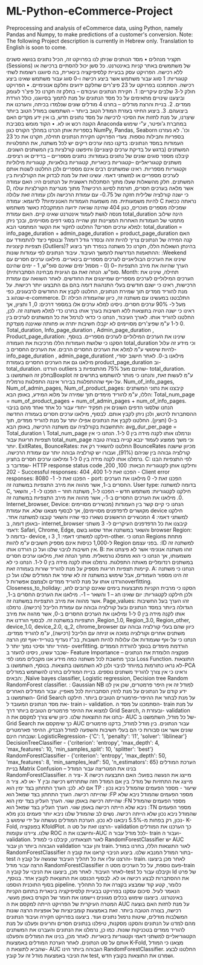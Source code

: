 # ML-Python-eCommerce-Project
Preprocessing and analysis of eCommerce data, using Python, namely Pandas and Numpy, to make predictions of a customer's conversion. 
Note: The following Project description is currently in Hebrew only. Translation to English is soon to come. 


תקציר מנהלים
•	מסד הנותנים שניתן לנו בפרויקט זה, הכיל נתונים בנושא סשנים (Sessions) של משתמשים באתר קניות באינטרנט. כל סשן יכול להסתיים ברכישה או ללא רכישה. הפרויקט עסק בבעיית קלסיפיקציה בינארית, בה סיווגנו רשומות לשתי קטגוריות: 1 סווג עבור משתמש אשר ביצע רכישה ו-0 סווג עבור משתמש שאינו ביצע רכישה. הסתמכנו בפרויקט על 23 פיצ'רים שחלקם ידועים וחלקם אנונימיים. 
•	הפרויקט חולק ל-3 שלבים עיקריים: 1. חקירת הנתונים ועיבודם – בחלק זה חקרנו כל פיצ'ר לעומק וביצענו שינויים מתאימים על כל מסד הנתונים על מנת לתמוך בסיווגנו, כולל הורדת ממדים.
2. בניית והרצת מודלים – בחרנו 4 מודלים שונים שנלמדו בכיתה, והערכנו את ביצועהם.
3. ביצוע החיזוי בעזרת המודל הטוב ביותר – השתמשנו במודל הטוב ביותר שיצרנו, על מנת לחזות את הסיכוי לרכישה על מסד נתונים חדש, בו אין ידע מקדים האם הקונה רכש או לא.
•	הקוד מומש בסביבת Anaconda במחברת ג'ופיטר, ע"י שימוש בספריות אותן הכרנו במהלך הקורס כגון NumPy, Pandas, Seaborn וכו'. לא נעזרנו בספריות וחבילות נוספות.
צעדי הפרויקט
חקירת הנתונים
תחילה, חקרנו את כל 23 העמודות במסד הנתונים: בדקנו כמה ערכים ריקים יש לכל משתנה, את התפלגויות המשתנים (בדגש על בדיקת ערכים קיצוניים) וחיפשנו קורלציות בין המשתנים השונים. קיבלנו מספר סוגים שונים של נתונים בעמודות:
נתונים מספריים – בדידים או רציפים. 
משתנים קטגוריאליים –קטגוריות בינאריות, קטגוריות בולאניות, קטגוריות מילוליות וקטגוריות מספריות.
ראינו שמשתנים רבים אינם מספריים ולכן החלטנו לשנות אותם לערכים מספריים או למשתני דאמי. עשינו זאת על מנת לבדוק את הקורלציות בין המשתנים. 
חלק מהשאלות שעלו מתוך הסתכלות ראשונית על הנתונים היו: 
האם עמודה D, אשר מלאה בערכים חסרים, תורמת לסיווג הרכישה? מתוך מטריצת הקורלציות עולה כי ישנה קורלציה שלילית חזקה של 0.75- עם עמודת הרכישה ולכן עמודה זאת עלולה להיות משמעותית.
מה משמעות העמודות האנונימיות? לדוגמא: עמודה C נראתה ככזאת שמכילה מספרים מוכרים, כגון 404 שהינה שגיאה ידועה המתקבלת כאשר משתמש מנסה לגשת לעמוד אינטרנט שאינו קיים. 
האם עמודת total_duration הינה שילוב מתמטי של העמודות האחרות המציינות זמן שהייה בסוגי דפים מסויימים, ובכך ניתן למלא ערכים חסרים? החלטנו לחקור את הקשר המתמטי הבא:
total_duration = info_page_duration + admin_page_duration + product_page_duration
האם קנה המידה של הנתונים צריך להיות זהה ובסדר גודל דומה? ובנוסף כיצד להתמודד עם תצפיות קיצוניות (Outliers)? 
בהינתן השאלות הללו, חקרנו כל משתנה בנפרד תוך ביצוע ההתאמות הנדרשות להמשך העיבוד.
עיבוד הנתונים לפי עמודות שונות:
:Weekend
שינינו את הערכים הבוליאניים לערכים מספריים בינאריים. מילאנו ערכים חסרים עם הערך שהיווה את מירב התצפיות –0  (0 - מסמל ימים שאינם סופ"ש, 1 - ימים שהינם סופ"ש. הנחה זאת גם הגיונית מבחינה הסתברותית).
Month:
תחילה, שינינו את הערכים המילוליים לערכים מספריים שמייצגים את החודשים. לאחר השוואה עם עמודת הרכישות, ראינו כי ישנם חודשים בעלי התנהגות דומה בהם גם התבצעו יותר רכישות. על מנת להוריד ממדים תוך שמירת הנתונים, החלטנו לקבץ את החודשים לרבעונים, כפי שנהוג ב-e-commerce.
D:
התלבטנו במעשינו עם משתנה זה, כיוון שהעמודה הכילה מעל ל- 90% ערכים חסרים. ניסינו למלא ערכים אלו במספר דרכים: 0, 1 וחציון, אך ראינו כי ישנה הטיה בתוצאות ללא חשיבות בערך אותו בחרנו כדי למלא משתנה זה. לכן, החלטנו להוריד אותו. לאורך העיבוד, הנחנו כי כדאי לנרמל את כל המשתנים לערכים בין 0 ל-1 ע"מ שפיצ'רים מסויימים לא יקבלו חשיבות יתרה או פחותה שאיננה מוצדקת.
Total_duration, Info_page_duration , Admin_page_duration , Product_page_duration:
שינינו את הערכים המילוליים לערכים מספריים. בנוסף, הסקנו כי שלושת העמודות הללו מרכיבות את העמודה total_duration  וכי מידע זה עלול להיות שימושי ע"מ למלא את הערכים החסרים הרבים. 
את הערכים החסרים ב- info_page_duration , admin_page_durationt מילאנו ב-0. לאחר חישוב יסודי, מילאנו גם את הערכים החסרים בעמודת product_page_duration וב- total_duration.
הורדנו outliers שהינם מעל 75% מהתצפיות ב- total_duration. בחלק זה השתמשנו בBoxplot ע"מ לעשות זאת, והנחנו כי מותר להשתמש בתרשים זה על-אף שההתפלגות בבירור איננה התפלגות נורמלית.
Num_of_info_pages, Num_of_admin_pages, Num_of_product_pages:
קיבצנו את נתוני המשתנים הללו, ע"מ להוריד מימדים תוך שמירה על מלוא המידע, באופן הבא:
Total_num_page = num_of_product_pages + num_of_admin_pages + num_of_info_pages.  הנחנו שלסוגי הדפים השונים אין תפקיד ייחודי עבור כל אחד ואחד מהם בניבוי ההסתברות לרכוש, ולכן ניתן לקבץ אותם.
לבסוף, מילאנו ערכים חסרים בעמודה החדשה ב-0 (חציון). החלטנו לקבץ את הנתונים אפילו יותר על מנת להוריד ממדים, תוך התחשבות בקורלציה עם משתנה הרכישה, באופן הבא:
avg_dur_per_page = Total_duration \ Total_num_page ונרמלנו אותו לקנה מידה בין 0 ל-1. 
הנחנו כי אין תצפיות חריגות עבור total_num_page וכי משך ממוצע לעמוד ינבא קנייה בצורה טובה יותר. 
ExitRates, BounceRates:
החלטנו להשאיר רק את BounceRates מכיוון שישנה קורלציה גבוהה בין שניהם (91%), ועבורו יש קורלציה גבוהה יותר עם עמודת הרכישה. נרמלנו אותו לקנה מידה בין 0 ל-1 ומילאנו ערכים חסרים בחציון.
C:
לפי התצפיות הבנו שמדובר ב- HTTP response status code וחילקנו אותן לקטגוריות הבאות: 
100, 200, 202 - Successful responses: הפכנו זאת ל-1
400, 404 - Client error responses: הפכנו זאת ל- 1-
8080 - port:  הפכנו זאת ל- 0
מילאנו את הערכים החסרים ב-1, אשר מהווה את מירב התצפיות במשתנה זה.
User type:
בדומה למשתנה C, חילקנו לקטגוריות: משתמש חדש – הפכנו ל-1, משתנה חוזר – הפכנו ל- 1-, והשאר 0. מילאנו את הערכים החסרים ב-1-, אשר מהווה את מירב התצפיות במשתנה זה.
Internet_browser, Device:
הנחנו כי קיים קשר בין העמודות (מכשירים מסויימים מקושרים לדפדפנים מסויימים), אך לבסוף מצאנו שלא. את עמודת device חילקנו למשתני דאמי: 4 המכשירים הראשונים נשארו כפי שהיו והשאר קובצו למשתנה אחד. באופן דומה, ב- internet_browser קיבצנו את כל הדפדפנים העיקריים ל- 3 משתני דאמי: Safari, Chrome, Edge, והשאר במשתנה אחד שסווג בשם browser
Region:
בדומה ל- device, חילקנו למשתני דאמי:  1, 3 ו-other. הנחנו כי Regions מתחת ל-1,000 כניסות אינם מספיק חשובים ע"מ להוות Region בפני עצמם.
:ID 
למשתנה זה אין חשיבות לניבוי שלנו ועל כן הורדנו אותו.
B:
זוהו משתנה אנונימי אשר לא פיצחנו את משמעותו, אך הנחנו כי הוא מתפלג נורמאלית. מתוך הנחה זאת, מילאנו ערכים חסרים במשתנים רנדומליים מאותה התפלגות. נרמלנו אותו לקנה מידה בין 0 ל-1. הנחנו כי לא קיימות תצפיות חריגות מספיק על מנת להוריד שורות בעמודה זאת.
A:
הנחנו כי משתנה זה הינו מספור העמודים, אבל שימוש במשתנה זה לא שיפר את המודלים שלנו ועל כן הורדנו אותו על מנת להוריד ממדים ולצמצם אפשרות לoverfitting. 
Closeness_to_holiday:
הסקנו כי מרבית הקניות מתבצעות בימים שאינם קרובים לחג, ולכן חילקנו לקטגוריות: יום שאינו חג – 1 והשאר – 1-. מילאנו את הערכים החסרים ב-1, אשר מהווה את מירב התצפיות במשתנה זה.
Page_values:
זהו הערך בעל החשיבות הגדולה ביותר במסד הנתונים ובעל קורלציה גבוהה עם עמודת הלייבל (רכישה). נרמלנו אותו לקנה מידה בין 0 ל-1 ומילאנו את הערכים החסרים ב-0, אשר מהווה את מירב התצפיות במשתנה זה.
לבסוף הורדנו את ,Region_1.0, Region_3.0, Region_other, device_1.0, device_2.0, q_2, chrome_browser  כיוון שהם בעלי קורלציה גבוהה עם משתנים אחרים וקורלציה נמוכה או זניחה עם הלייבל (רכישה), ע"מ להוריד ממדים. הנחנו כי על-אף שעמודות אלו עלולות להיות חשובות,  בכ"ז נעדיף בטרייד-אוף זמן הרצה מהיר יותר וסיכוי נמוך יותר ל- overfitting.
הורדמת מימדים
בנוסך להורדת הממדים שכבר עשינו, ניסינו להעזר ב- Feature Importance – פונקציה הלומדת את הנתונים ובכך מחשבת לכל משתנה כמה מידע אנו מקבלים ממנו לפי Loss Function. התוצאות לא נראו כתורמות במיוחד לניבוי ולכן לא השתמשנו בתוצאות. בנוסף, השתמשנו ב-PCA וראינו כי אין צורך להוריד משתנים נוספים.
בניית המודלים
בחרנו להשתמש במודלים הבאים:   ,Naïve bayes classifier,  Logistic regression, Decision tree Random RandomForest classifier.
: Gaussian NB למודל זה אין היפר פרמטרים, שכן אין לנו ידע קודם על הנתונים על מנת להזין הסתברויות לכל מאפיין.
עבור המודלים האחרים השתמשנו ב- Grid Search על מנת לבחור את ההיפר-פרמטרים הטובים ביותר. חילקנו את מסד הנתונים המעובד ל- train ו- validation. הסתמכנו על מסד ה- train על מנת למצוא את ההיפר פרמטרים הטובים ביותר דרך Grid Search, ובעזרת ה- validation בחנו את התוצאות שלנו. כיוון שיש צורך למקסם את ה- AUC של כל מודל, השתמשנו ב- Grid Search כך שימקסם את AUC עבור הנתונים. בין מודל למודל, בדקנו פרמטרים שונים אשר אנו סבורות כי הם בעלי חשיבות והשפעה למודל הנבדק.
ההיפר פארמטרים שנבחרו הינם:
LogisticRegression-  {'C': 1, 'penalty': 'l1', 'solver': 'liblinear'}
DecisionTreeClassifier - {'criterion': 'entropy', 'max_depth': 4, 'max_features': 10, 'min_samples_split': 10, 'splitter': 'best'}
RandomForestClassifier - {'criterion': 'entropy', 'max_depth': 50, 'max_features': 8, 'min_samples_leaf': 50, 'n_estimators': 65}
הערכת המודלים
בניית Matrix Confusion – בנינו את המטריצה עבור המודל RandomForestClassifier. ציר ה- X מייצג את הנעשה בפועל: האם התבצעה רכישה או לא. ציר ה- Y מייצג את התחזיות של מודל: בין אם המודל חזה שתתרחש רכישה ובין אם לא. לכן: הערך התחתון בצד ימין הוא TP : שיעור - מספר הפעמים שהמודל ניבא נכון שהייתה רכישה.                             הערך התחתון בצד שמאל הוא :FP מספר הפעמים שהמודל ניבא שלא שהייתה רכישה באופן שגוי.
הערך העליון בצד ימין הוא :FN מספר הפעמים שהמודל ניבא שלא הייתה רכישה באופן שגוי.
הערך העליון בצד שמאל הוא :TN מספר הפעמים שהמודל ניבא נכון שלא הייתה רכישה. 
נשים לב שהמודל שלנו ניבא יותר פעמים נכון מלא נכון, רק בפחות מ-5.5% ניבאנו לא נכון.
הערכת המודלים נעשתה על ידי שימוש ב- K-Fold, בפונקציה KfoldPlot. הרצנו זאת על סט ה- validation כך הערכנו את המודלים שלנו. ציירנו עקומות ROC וחישבנו את ה-AUC לכל מודל עבור ה- train  ועבור ה- validation. לאור תוצאותינו, קיבלנו כי למודל RandomForestClassifier יש AUC הגבוהה ביותר הן עבור validation והן עבור train.
לאור התוצאות הללו, בחרנו במודל RandomForestClassifier בתור המודל המנבא שלנו.
ביצוע הניבוי
קראנו את קובץ ה-test והרצנו עליו את כל תהליך העיבוד שנעשה על קובץ ה- train.
לאחר מכן ביצענו הרצה עבור מודל RandomForestClassifier פעם נוספת, על כל הערכים מסט ה-train  לאחר העיבוד. לאחר מכן, ביצענו את הניבוי על קובץ ה-test וקיבלנו עבור כל Id של פרט את ההסתברות לבצע רכישה או לא. לבסוף הכנסנו את התוצאות לקובץ אחד. בנוסף, בסוף התוכנית הוספנו pipeline. כלומר, קטע קוד שמבצע בקצרה את כל התהליך הנאמר לעיל.
סיכום
עסקנו בפרויקט בבעיית קלסיפיקציה בינארית בתחום הקניות באינטרנט. ביצענו שימוש בכלים מגוונים ויישמנו את חומר של הקורס באופן מעשי. המטרה העיקרית של הפרויקט הייתה למקסם את ה AUC על מנת לחזות האם בוצעה רכישה, בצורה הטובה ביותר. זאת באמצעות קומבינציות של אופציות הרצה שונות המשלבות מודלים, שיטות נרמול נתונים ועוד. ביצענו בפרויקט חקירה ועיבוד הנתונים מהם למדנו על הנתונים והסקנו מסקנות, טיפלנו בנתונים חסרים וחריגים ופעלנו על מנת להוריד ממדים בטכניקות שונות. כמו כן, נרמלנו את הנתונים והעברנו את המשתנים הקטגוריאליים למשתני דאמי וקטגוריות בינאריות. 
לאחר מכן, בנינו את המודלים והפעלנו אותם על סט הנתונים. לאחר הערכת המודלים באמצעות K-Fold, מצאנו כי המודל שהביא לתוצאת ה- AUC הגבוהה ביותר הינו RandomForestClassifier. החלטנו לבצע את הניבוי באמצעות מודל זה על קובץ test, ושמרנו את התוצאות בקובץ חדש. 
